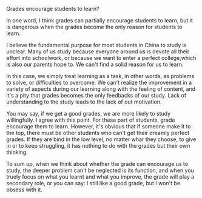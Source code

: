 
Grades encourage students to learn?

In one word, I think grades can partially encourage students to learn, but it is dangerous when the grades become the only reason for students to learn.

I believe the fundamental purpose for most students in China to study is unclear. Many of us study because everyone around us is devote all their effort into schoolwork, or because we want to enter a perfect college,which is also our parents hope to. We can't find a solid reason for us to learn.

In this case, we simply treat learning as a task, in other words, as problems to solve, or difficulties to overcome. We can't realize the improvement in a variety of aspects during our learning along with the feeling of content, and it's a pity that grades becomes the only feedbacks of our study. Lack of understanding to the study leads to the lack of out motivation.

You may say, if we get a good grades, we are more likely to study willingfully. I agree with this point. For these part of students, grade encourage them to learn. However, it's obvious that if someone make it to the top, there must be other students who can't get their dreamly perfect grades. If they are bind in the low level, no matter whar they choose, to give in or to keep struggling, it has nothing to do with the grades but their own thinking.


To sum up, when we think about whether the grade can encourage us to study, the deeper problem can't be neglected is its function, and when you truely focus on what you learnt and what you improve, the grade will play a secondary role, or you can say: I still like a good grade, but I won't be obsess with it.